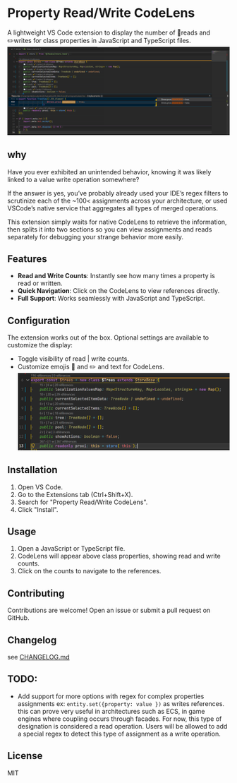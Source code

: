 # Property Read/Write CodeLens

A lightweight VS Code extension to display the number of 📖reads and ✏️writes for class properties in JavaScript and TypeScript files.
[![Preview](./public/pv1.png)](./public/pv1.png)

## why
Have you ever exhibited an unintended behavior, knowing it was likely linked to a value write operation somewhere?

If the answer is yes, you’ve probably already used your IDE’s regex filters to scrutinize each of the ~100< assignments across your architecture, or used VSCode’s native service that aggregates all types of merged operations.

This extension simply waits for native CodeLens to retrieve the information, then splits it into two sections so you can view assignments and reads separately for debugging your strange behavior more easily.

## Features

- **Read and Write Counts**: Instantly see how many times a property is read or written.
- **Quick Navigation**: Click on the CodeLens to view references directly.
- **Full Support**: Works seamlessly with JavaScript and TypeScript.

## Configuration

The extension works out of the box. Optional settings are available to customize the display:

- Toggle visibility of read | write counts.
- Customize emojis 📖 and ✏️ and text for CodeLens.
[![Preview](./public/pv2.png)](./public/pv2.png)

## Installation

1. Open VS Code.
2. Go to the Extensions tab (Ctrl+Shift+X).
3. Search for "Property Read/Write CodeLens".
4. Click "Install".

## Usage

1. Open a JavaScript or TypeScript file.
2. CodeLens will appear above class properties, showing read and write counts.
3. Click on the counts to navigate to the references.

## Contributing

Contributions are welcome! Open an issue or submit a pull request on GitHub.

## Changelog

see [CHANGELOG.md](CHANGELOG.md)

## TODO:
- Add support for more options with regex for complex properties assignments ex:  `entity.set({property: value })` as writes references.
this can prove very useful in architectures such as ECS, in game engines where coupling occurs through facades.
For now, this type of designation is considered a read operation.
Users will be allowed to add a special regex to detect this type of assignment as a write operation.

## License

MIT


